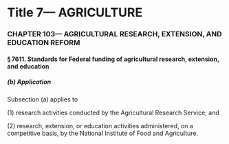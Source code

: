 
# Title 7— AGRICULTURE
### CHAPTER 103— AGRICULTURAL RESEARCH, EXTENSION, AND EDUCATION REFORM
#### § 7611. Standards for Federal funding of agricultural research, extension, and education
##### (b) Application

Subsection (a) applies to

(1) research activities conducted by the Agricultural Research Service; and

(2) research, extension, or education activities administered, on a competitive basis, by the National Institute of Food and Agriculture.
